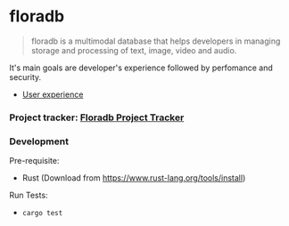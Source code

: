 # floradb

> floradb is a multimodal database that helps developers in managing storage
and processing of text, image, video and audio.


It's main goals are developer's experience followed by perfomance and security.

- [User experience](./reference/query.md)

### Project tracker: [Floradb Project Tracker](https://github.com/users/akhildevelops/projects/12)

### Development
Pre-requisite:
- Rust (Download from https://www.rust-lang.org/tools/install)

Run Tests:
- `cargo test`
